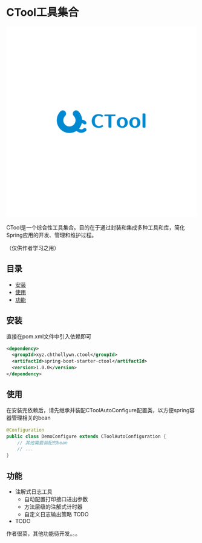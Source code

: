 # CTool工具集合

![Logo](logo%20(3).png)

CTool是一个综合性工具集合。目的在于通过封装和集成多种工具和库，简化Spring应用的开发、管理和维护过程。

（仅供作者学习之用）

## 目录

- [安装](#安装)
- [使用](#使用)
- [功能](#功能)

## 安装

直接在pom.xml文件中引入依赖即可
```xml
<dependency>
  <groupId>xyz.chthollywn.ctool</groupId>
  <artifactId>spring-boot-starter-ctool</artifactId>
  <version>1.0.0</version>
</dependency>
```

## 使用

在安装完依赖后，请先继承并装配CToolAutoConfigure配置类，以方便spring容器管理相关的bean
```java
@Configuration
public class DemoConfigure extends CToolAutoConfiguration {
    // 其他需要装配的bean
    // ...
}
```

## 功能

- 注解式日志工具
  - 自动配置打印接口进出参数
  - 方法层级的注解式计时器
  - 自定义日志输出策略 TODO
- TODO

作者很菜，其他功能待开发。。。